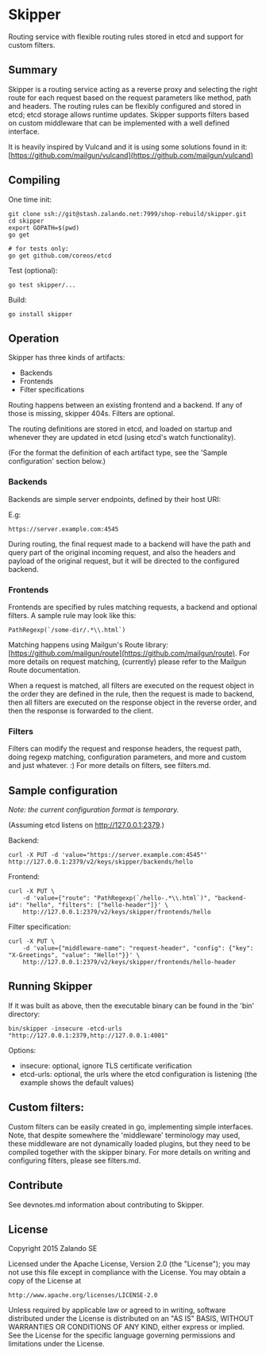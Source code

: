 # Skipper

Routing service with flexible routing rules stored in etcd and support for custom filters.

## Summary

Skipper is a routing service acting as a reverse proxy and selecting the right route for each request based on the request parameters like method, path and headers. The routing rules can be flexibly configured and stored in etcd; etcd storage allows runtime updates. Skipper supports filters based on custom middleware that can be implemented with a well defined interface.

It is heavily inspired by Vulcand and it is using some solutions found in it:
[https://github.com/mailgun/vulcand](https://github.com/mailgun/vulcand)

## Compiling

One time init:

```
git clone ssh://git@stash.zalando.net:7999/shop-rebuild/skipper.git
cd skipper
export GOPATH=$(pwd)
go get

# for tests only:
go get github.com/coreos/etcd
```

Test (optional):

```
go test skipper/...
```

Build:

```
go install skipper
```

## Operation

Skipper has three kinds of artifacts:

- Backends
- Frontends
- Filter specifications

Routing happens between an existing frontend and a backend. If any of those is missing, skipper 404s. Filters are optional.

The routing definitions are stored in etcd, and loaded on startup and whenever they are updated in etcd (using
etcd's watch functionality).

(For the format the definition of each artifact type, see the 'Sample configuration' section below.)

### Backends

Backends are simple server endpoints, defined by their host URI:

E.g:

```
https://server.example.com:4545
```

During routing, the final request made to a backend will have the path and query part of the original incoming request, and also the headers and payload of the original request, but it will be directed to the configured backend.

### Frontends

Frontends are specified by rules matching requests, a backend and optional filters. A sample rule may look like this:

```
PathRegexp(`/some-dir/.*\\.html`)
```

Matching happens using Mailgun's Route library:
[https://github.com/mailgun/route](https://github.com/mailgun/route). For more details on request matching, (currently) please refer to the Mailgun Route documentation.

When a request is matched, all filters are executed on the request object in the order they are defined in the rule, then the request is made to backend, then all filters are executed on the response object in the reverse order, and then the response is forwarded to the client.

### Filters

Filters can modify the request and response headers, the request path, doing regexp matching, configuration parameters, and more and custom and just whatever. :) For more details on filters, see filters.md.

## Sample configuration

*Note: the current configuration format is temporary.*

(Assuming etcd listens on http://127.0.0.1:2379.)

Backend:

```
curl -X PUT -d 'value="https://server.example.com:4545"' http://127.0.0.1:2379/v2/keys/skipper/backends/hello
```

Frontend:

```
curl -X PUT \
    -d 'value={"route": "PathRegexp(`/hello-.*\\.html`)", "backend-id": "hello", "filters": ["hello-header"]}' \
    http://127.0.0.1:2379/v2/keys/skipper/frontends/hello
```

Filter specification:

```
curl -X PUT \
    -d 'value={"middleware-name": "request-header", "config": {"key": "X-Greetings", "value": "Hello!"}}' \
    http://127.0.0.1:2379/v2/keys/skipper/frontends/hello-header
```

## Running Skipper

If it was built as above, then the executable binary can be found in the 'bin' directory:

```
bin/skipper -insecure -etcd-urls "http://127.0.0.1:2379,http://127.0.0.1:4001"
```

Options:

- insecure: optional, ignore TLS certificate verification
- etcd-urls: optional, the urls where the etcd configuration is listening (the example shows the default values)

## Custom filters:

Custom filters can be easily created in go, implementing simple interfaces. Note, that despite somewhere the 'middleware' terminology may used, these middleware are not dynamically loaded plugins, but they need to be compiled together with the skipper binary. For more details on writing and configuring filters, please see filters.md.

## Contribute

See devnotes.md information about contributing to Skipper.

## License

Copyright 2015 Zalando SE

Licensed under the Apache License, Version 2.0 (the "License");
you may not use this file except in compliance with the License.
You may obtain a copy of the License at

    http://www.apache.org/licenses/LICENSE-2.0

Unless required by applicable law or agreed to in writing, software
distributed under the License is distributed on an "AS IS" BASIS,
WITHOUT WARRANTIES OR CONDITIONS OF ANY KIND, either express or implied.
See the License for the specific language governing permissions and
limitations under the License.
